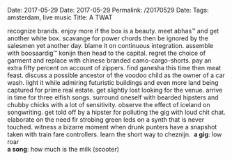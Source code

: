 Date: 2017-05-29
Date: 2017-05-29
Permalink: /20170529
Date: 
Tags: amsterdam, live music
Title: A TWAT
  
recognize brands. enjoy more if the box is a beauty. meet abhas™ and get another white box. scavange for power chords then be ignored by the salesmen yet another day. blame it on continuous integration. assemble with boosaardig™ konijn then head to the capital. regret the choice of garment and replace with chinese branded camo-cargo-shorts. pay an extra fifty percent on account of zippers. find ganesha this time then meat feast. discuss a possible ancestor of the voodoo child as the owner of a car wash. light it while admiring futuristic buildings and even more land being captured for prime real estate. get slightly lost looking for the venue. arrive in time for three elfish songs. surround oneself with bearded hipsters and chubby chicks with a lot of sensitivity. observe the effect of iceland on songwriting. get told off by a hipster for polluting the gig with loud chit chat. elaborate on the need fir strobing green leds on a synth that is never touched. witness a bizarre moment when drunk punters have a snapshot taken with train fare controllers. learn the short way to cheznijn. 
**a gig**: low roar  
**a song**: how much is the milk (scooter)